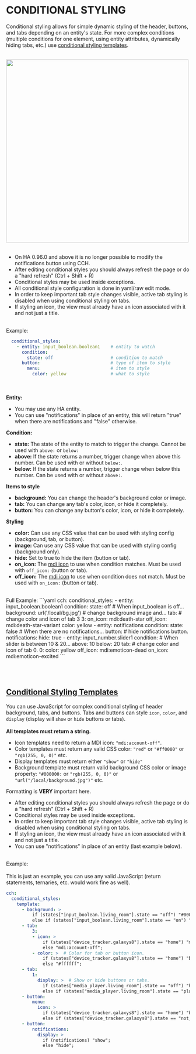 # **CONDITIONAL STYLING**

Conditional styling allows for simple dynamic styling of the header, buttons, and tabs depending on an entity's state.
For more complex conditions (multiple conditions for one element, using entity attributes, dynamically hiding tabs, etc.) use [conditional styling templates](#conditional-styling-templates).

<br>
<img src="https://community-home-assistant-assets.s3.dualstack.us-west-2.amazonaws.com/original/3X/c/c/cc931f63db80ac4afc4a7909bdeb02f43e3087c5.gif" width="500px"><br><br>

* On HA 0.96.0 and above it is no longer possible to modify the notifications button using CCH.
* After editing conditional styles you should always refresh the page or do a "hard refresh" (Ctrl + Shift + R)
* Conditional styles may be used inside exceptions.
* All conditional style configuration is done in yaml/raw edit mode.
* In order to keep important tab style changes visible, active tab styling is disabled when using conditional styling on tabs.
* If styling an icon, the view must already have an icon associated with it and not just a title.
<br><br>

Example:

```yaml
  conditional_styles:
    - entity: input_boolean.boolean1    # entity to watch
      condition:                     
        state: off                      # condition to match
      button:                           # type of item to style
        menu:                           # item to style
          color: yellow                 # what to style
```
<br><br>
**Entity:**

* You may use any HA entity.
* You can use "notifications" in place of an entity, this will return "true" when there are notifications and "false" otherwise.

**Condition:**

* **state:** The state of the entity to match to trigger the change. Cannot be used with `above:` or `below:`
* **above:** If the state returns a number, trigger change when above this number. Can be used with or without `below:`.
* **below:** If the state returns a number, trigger change when below this number. Can be used with or without `above:`.

**Items to style**

* **background:** You can change the header's background color or image.
* **tab:** You can change any tab's color, icon, or hide it completely.
* **button:** You can change any button's color, icon, or hide it completely.

**Styling**

* **color:** Can use any CSS value that can be used with styling config (background, tab, or button).
* **image:** Can use any CSS value that can be used with styling config (background only).
* **hide:** Set to true to hide the item (button or tab).
* **on_icon:** The [mdi icon](https://materialdesignicons.com/) to use when condition matches. Must be used with `off_icon:` (button or tab).
* **off_icon:** The [mdi icon](https://materialdesignicons.com/) to use when condition does not match. Must be used with `on_icon:` (button or tab).

<br>
Full Example:
```yaml
cch:
  conditional_styles:
    - entity: input_boolean.boolean1
      condition:
        state: off                      # When input_boolean is off...
      background: url('/local/bg.jpg')  # change background image and...
      tab:                              # change color and icon of tab 3
        3:
          on_icon: mdi:death-star
          off_icon: mdi:death-star-variant
          color: yellow
    - entity: notifications
      condition:
        state: false      # When there are no notifications...
      button:             # hide notifications button.
        notifications:
          hide: true
    - entity: input_number.slider1
      condition:          # When slider is between 10 & 20...
        above: 10
        below: 20
      tab:                # change color and icon of tab 0.
        0:
          color: yellow
          off_icon: mdi:emoticon-dead
          on_icon: mdi:emoticon-excited
```

<br><br>
## <u>Conditional Styling Templates</u>

You can use JavaScript for complex conditional styling of header background, tabs, and buttons.
Tabs and buttons can style `icon`, `color`, and `display` (display will `show` or `hide` buttons or tabs).<br><br>
**All templates must return a string.**

* Icon templates need to return a MDI icon: `"mdi:account-off"`.
* Color templates must return any valid CSS color: `"red"` or `"#ff0000"` or `"rgb(255, 0, 0)"` etc.
* Display templates must return either `"show"` or `"hide"`
* Background template must return valid background CSS color or image property: `"#000000:` or `"rgb(255, 0, 0)"` or `"url("/local/background.jpg")"` etc.

Formatting is **VERY** important here.

* After editing conditional styles you should always refresh the page or do a "hard refresh" (Ctrl + Shift + R)
* Conditional styles may be used inside exceptions.
* In order to keep important tab style changes visible, active tab styling is disabled when using conditional styling on tabs.
* If styling an icon, the view must already have an icon associated with it and not just a title.
* You can use "notifications" in place of an entity (last example below).
<br><br>

Example:<br><br>
This is just an example, you can use any valid JavaScript (return statements, ternaries, etc. would work fine as well).
```yaml
cch:
  conditional_styles:
    template:
      - background: >
          if (states["input_boolean.living_room"].state == "off") "#000";
          else if (states["input_boolean.living_room"].state == "on") "url('/local/bg.jpg')";
      - tab:
          3:
          - icon: >
              if (states["device_tracker.galaxys8"].state == "home") "mdi:account";
              else "mdi:account-off";
          - color: >  # Color for tab or button icon.
              if (states["device_tracker.galaxys8"].state == "home") "blue";
              else "#ffffff";
      - tab:
          1:
            display: >  # Show or hide buttons or tabs.
              if (states["media_player.living_room"].state == "off") "hide";
              else if (states["media_player.living_room"].state == "playing") "show";
      - button:
          menu:
            icon: >
              if (states["device_tracker.galaxys8"].state == "home") "blue";
              else if (states["device_tracker.galaxys8"].state == "not_home") "#ffffff";
      - button:
          notifications:
            display: >
              if (notifications) "show";
              else "hide";
```